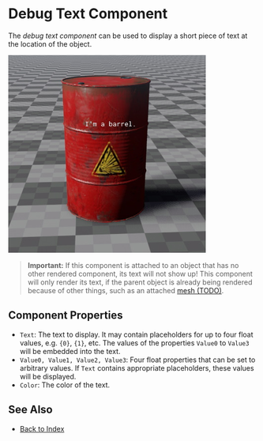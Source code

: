 # Debug Text Component

The *debug text component* can be used to display a short piece of text at the location of the object.

![Debug Text](media/debug-text.jpg)

> **Important:** If this component is attached to an object that has no other rendered component, its text will not show up! This component will only render its text, if the parent object is already being rendered because of other things, such as an attached [mesh (TODO)](../../graphics/meshes-overview.md).

## Component Properties

* `Text`: The text to display. It may contain placeholders for up to four float values, e.g. `{0}`, `{1}`, etc. The values of the properties `Value0` to `Value3` will be embedded into the text.
* `Value0, Value1, Value2, Value3`: Four float properties that can be set to arbitrary values. If `Text` contains appropriate placeholders, these values will be displayed.
* `Color`: The color of the text.

## See Also

* [Back to Index](../../index.md)
